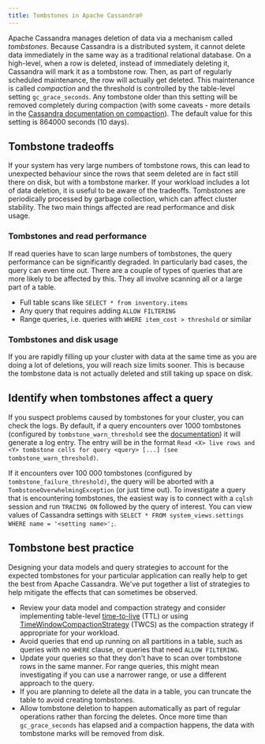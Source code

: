 ```yaml
---
title: Tombstones in Apache Cassandra®
---
```


Apache Cassandra manages deletion of data via a mechanism called
*tombstones*. Because Cassandra is a distributed system, it cannot
delete data immediately in the same way as a traditional relational
database. On a high-level, when a row is deleted, instead of immediately
deleting it, Cassandra will mark it as a tombstone row. Then, as part of
regularly scheduled maintenance, the row will actually get deleted. This
maintenance is called *compaction* and the threshold is controlled by
the table-level setting `gc_grace_seconds`. Any tombstone older than
this setting will be removed completely during compaction (with some
caveats - more details in the [Cassandra documentation on
compaction](https://cassandra.apache.org/doc/latest/cassandra/operating/compaction/index.html#the-gc_grace_seconds-parameter-and-tombstone-removal)).
The default value for this setting is 864000 seconds (10 days).

## Tombstone tradeoffs

If your system has very large numbers of tombstone rows, this can lead
to unexpected behaviour since the rows that seem deleted are in fact
still there on disk, but with a tombstone marker. If your workload
includes a lot of data deletion, it is useful to be aware of the
tradeoffs. Tombstones are periodically processed by garbage collection,
which can affect cluster stability. The two main things affected are
read performance and disk usage.

### Tombstones and read performance

If read queries have to scan large numbers of tombstones, the query
performance can be significantly degraded. In particularly bad cases,
the query can even time out. There are a couple of types of queries that
are more likely to be affected by this. They all involve scanning all or
a large part of a table.

-   Full table scans like `SELECT * from inventory.items`
-   Any query that requires adding `ALLOW FILTERING`
-   Range queries, i.e. queries with `WHERE item_cost > threshold` or
    similar

### Tombstones and disk usage

If you are rapidly filling up your cluster with data at the same time as
you are doing a lot of deletions, you will reach size limits sooner.
This is because the tombstone data is not actually deleted and still
taking up space on disk.

## Identify when tombstones affect a query

If you suspect problems caused by tombstones for your cluster, you can
check the logs. By default, if a query encounters over 1000 tombstones
(configured by `tombstone_warn_threshold` see the
[documentation](https://cassandra.apache.org/doc/latest/cassandra/configuration/cass_yaml_file.html#tombstone_warn_threshold))
it will generate a log entry. The entry will be in the format
`Read <X> live rows and <Y> tombstone cells for query <query> [...] (see tombstone_warn_threshold)`.

If it encounters over 100 000 tombstones (configured by
`tombstone_failure_threshold)`, the query will be aborted with a
`TombstoneOverwhelmingException` (or just time out). To investigate a
query that is encountering tombstones, the easiest way is to connect
with a `cqlsh` session and run `TRACING ON` followed by the query of
interest. You can view values of Cassandra settings with
`SELECT * FROM system_views.settings WHERE name = '<setting name>';`.

## Tombstone best practice

Designing your data models and query strategies to account for the
expected tombstones for your particular application can really help to
get the best from Apache Cassandra. We\'ve put together a list of
strategies to help mitigate the effects that can sometimes be observed.

-   Review your data model and compaction strategy and consider
    implementing table-level
    [time-to-live](https://cassandra.apache.org/doc/latest/cassandra/operating/compaction/#ttl)
    (TTL) or using
    [TimeWindowCompactionStrategy](https://cassandra.apache.org/doc/latest/cassandra/operating/compaction/twcs.html)
    (TWCS) as the compaction strategy if appropriate for your workload.
-   Avoid queries that end up running on all partitions in a table, such
    as queries with no `WHERE` clause, or queries that need
    `ALLOW FILTERING`.
-   Update your queries so that they don't have to scan over tombstone
    rows in the same manner. For range queries, this might mean
    investigating if you can use a narrower range, or use a different
    approach to the query.
-   If you are planning to delete all the data in a table, you can
    truncate the table to avoid creating tombstones.
-   Allow tombstone deletion to happen automatically as part of regular
    operations rather than forcing the deletes. Once more time than
    `gc_grace_seconds` has elapsed and a compaction happens, the data
    with tombstone marks will be removed from disk.
